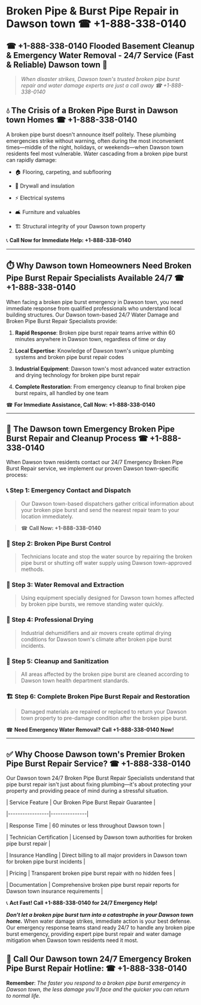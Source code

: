 # Broken Pipe & Burst Pipe Repair in Dawson town ☎ +1-888-338-0140  
## ☎ +1-888-338-0140 Flooded Basement Cleanup & Emergency Water Removal - 24/7 Service (Fast & Reliable) Dawson town 🚨  

> *When disaster strikes, Dawson town's trusted broken pipe burst repair and water damage experts are just a call away ☎ +1-888-338-0140*  

## 💧 The Crisis of a Broken Pipe Burst in Dawson town Homes ☎ +1-888-338-0140  

A broken pipe burst doesn't announce itself politely. These plumbing emergencies strike without warning, often during the most inconvenient times—middle of the night, holidays, or weekends—when Dawson town residents feel most vulnerable. Water cascading from a broken pipe burst can rapidly damage:  

* 🏠 Flooring, carpeting, and subflooring  
* 🧱 Drywall and insulation  
* ⚡ Electrical systems  
* 🛋️ Furniture and valuables  
* 🏗️ Structural integrity of your Dawson town property  

📞 **Call Now for Immediate Help: +1-888-338-0140**  

---  

## ⏱️ Why Dawson town Homeowners Need Broken Pipe Burst Repair Specialists Available 24/7 ☎ +1-888-338-0140  

When facing a broken pipe burst emergency in Dawson town, you need immediate response from qualified professionals who understand local building structures. Our Dawson town-based 24/7 Water Damage and Broken Pipe Burst Repair Specialists provide:  

1. **Rapid Response**: Broken pipe burst repair teams arrive within 60 minutes anywhere in Dawson town, regardless of time or day  
2. **Local Expertise**: Knowledge of Dawson town's unique plumbing systems and broken pipe burst repair codes  
3. **Industrial Equipment**: Dawson town's most advanced water extraction and drying technology for broken pipe burst repair  
4. **Complete Restoration**: From emergency cleanup to final broken pipe burst repairs, all handled by one team  

☎ **For Immediate Assistance, Call Now: +1-888-338-0140**  

---  

## 🔧 The Dawson town Emergency Broken Pipe Burst Repair and Cleanup Process ☎ +1-888-338-0140  

When Dawson town residents contact our 24/7 Emergency Broken Pipe Burst Repair service, we implement our proven Dawson town-specific process:  

### 📞 Step 1: Emergency Contact and Dispatch  
> Our Dawson town-based dispatchers gather critical information about your broken pipe burst and send the nearest repair team to your location immediately.  
> ☎ **Call Now: +1-888-338-0140**  

### 🚿 Step 2: Broken Pipe Burst Control  
> Technicians locate and stop the water source by repairing the broken pipe burst or shutting off water supply using Dawson town-approved methods.  

### 🌊 Step 3: Water Removal and Extraction  
> Using equipment specially designed for Dawson town homes affected by broken pipe bursts, we remove standing water quickly.  

### 💨 Step 4: Professional Drying  
> Industrial dehumidifiers and air movers create optimal drying conditions for Dawson town's climate after broken pipe burst incidents.  

### 🧼 Step 5: Cleanup and Sanitization  
> All areas affected by the broken pipe burst are cleaned according to Dawson town health department standards.  

### 🏗️ Step 6: Complete Broken Pipe Burst Repair and Restoration  
> Damaged materials are repaired or replaced to return your Dawson town property to pre-damage condition after the broken pipe burst.  

☎ **Need Emergency Water Removal? Call +1-888-338-0140 Now!**  

---  

## ✅ Why Choose Dawson town's Premier Broken Pipe Burst Repair Service? ☎ +1-888-338-0140  

Our Dawson town 24/7 Broken Pipe Burst Repair Specialists understand that pipe burst repair isn't just about fixing plumbing—it's about protecting your property and providing peace of mind during a stressful situation.  

| Service Feature | Our Broken Pipe Burst Repair Guarantee |  
|-----------------|---------------|  
| Response Time | 60 minutes or less throughout Dawson town |  
| Technician Certification | Licensed by Dawson town authorities for broken pipe burst repair |  
| Insurance Handling | Direct billing to all major providers in Dawson town for broken pipe burst incidents |  
| Pricing | Transparent broken pipe burst repair with no hidden fees |  
| Documentation | Comprehensive broken pipe burst repair reports for Dawson town insurance requirements |  

📞 **Act Fast! Call +1-888-338-0140 for 24/7 Emergency Help!**  

***Don't let a broken pipe burst turn into a catastrophe in your Dawson town home.*** When water damage strikes, immediate action is your best defense. Our emergency response teams stand ready 24/7 to handle any broken pipe burst emergency, providing expert pipe burst repair and water damage mitigation when Dawson town residents need it most.  

## 📱 Call Our Dawson town 24/7 Emergency Broken Pipe Burst Repair Hotline: ☎ +1-888-338-0140  

**Remember**: *The faster you respond to a broken pipe burst emergency in Dawson town, the less damage you'll face and the quicker you can return to normal life.*